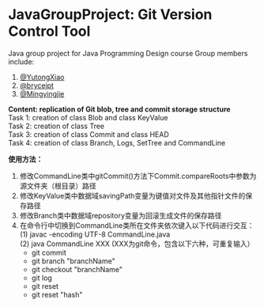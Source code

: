 # JavaGroupProject: Git Version Control Tool
Java group project for Java Programming Design course
Group members include:  
1. [@YutongXiao](https://github.com/YutongXiao)
2. [@brycejpt](https://github.com/brycejpt)
3. [@Mingyingjie](https://github.com/Mingyingjie)

**Content: replication of Git blob, tree and commit storage structure**  
Task 1: creation of class Blob and class KeyValue  
Task 2: creation of class Tree  
Task 3: creation of class Commit and class HEAD  
Task 4: creation of class Branch, Logs, SetTree and CommandLine


**使用方法：**  
1. 修改CommandLine类中gitCommit()方法下Commit.compareRoots中参数为源文件夹（根目录）路径  
2. 修改KeyValue类中数据域savingPath变量为键值对文件及其他指针文件的保存路径  
3. 修改Branch类中数据域repository变量为回滚生成文件的保存路径  
4. 在命令行中切换到CommandLine类所在文件夹依次键入以下代码进行交互：  
    (1) javac -encoding UTF-8 CommandLine.java  
    (2) java CommandLine XXX		(XXX为git命令，包含以下六种，可重复输入）  
    - git commit  
    - git branch "branchName"  
    - git checkout "branchName"  
    - git log  
    - git reset  
    - git reset "hash"  
